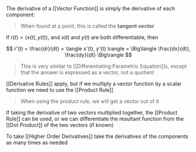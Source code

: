 The derivative of a [[Vector Function]] is simply the derivative of each component:

> When found at a point, this is called the **tangent vector**

If $r(t) = \langle x(t), y(t) \rangle$, and $x(t)$ and $y(t)$ are both differentiable, then

$$
r'(t) = \frac{dr}{dt} = \langle x'(t), y'(t) \rangle = \Big\langle \frac{dx}{dt}, \frac{dy}{dt} \Big\rangle
$$

> This is very similar to [[Differentiating Parametric Equation]]s, except that the answer is expressed as a vector, not a quotient

[[Derivative Rules]] apply, but if we multiply a vector function by a scalar function we need to use the [[Product Rule]]

> When using the product rule, we will get a vector out of it

If taking the derivative of two vectors multiplied together, the [[Product Rule]] can be used, or we can differentiate the resultant function from the [[Dot Product]] of the two vectors (if known)

To take [[Higher Order Derivatives]] take the derivatives of the components as many times as needed
